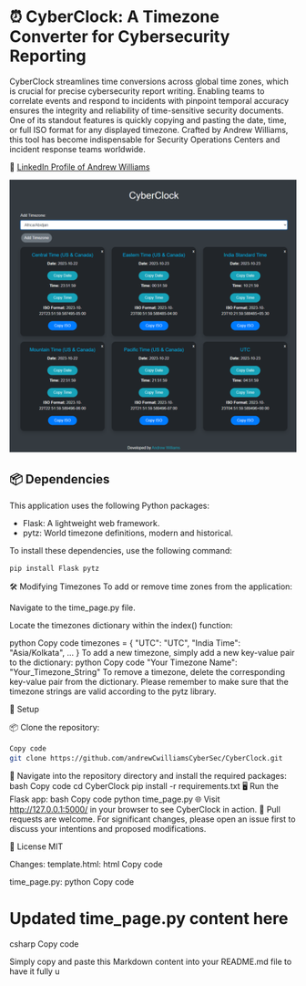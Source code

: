 # ⏰ CyberClock: A Timezone Converter for Cybersecurity Reporting

CyberClock streamlines time conversions across global time zones, which is crucial for precise cybersecurity report writing. Enabling teams to correlate events and respond to incidents with pinpoint temporal accuracy ensures the integrity and reliability of time-sensitive security documents. One of its standout features is quickly copying and pasting the date, time, or full ISO format for any displayed timezone. Crafted by Andrew Williams, this tool has become indispensable for Security Operations Centers and incident response teams worldwide.

🔗 [LinkedIn Profile of Andrew Williams](https://www.linkedin.com/in/andrew-c-williams/)

![CyberClock Screenshot](https://github.com/andrewCwilliamsCyberSec/CyberClock/blob/main/dashboard_screenshot.PNG)


## 📦 Dependencies

This application uses the following Python packages:

- Flask: A lightweight web framework.
- pytz: World timezone definitions, modern and historical.

To install these dependencies, use the following command:

```bash
pip install Flask pytz
```

🛠️ Modifying Timezones
To add or remove time zones from the application:

Navigate to the time_page.py file.

Locate the timezones dictionary within the index() function:

python
Copy code
timezones = {
    "UTC": "UTC",
    "India Time": "Asia/Kolkata",
    ...
}
To add a new timezone, simply add a new key-value pair to the dictionary:
python
Copy code
"Your Timezone Name": "Your_Timezone_String"
To remove a timezone, delete the corresponding key-value pair from the dictionary.
Please remember to make sure that the timezone strings are valid according to the pytz library.

🚀 Setup

📦 Clone the repository:
```bash
Copy code
git clone https://github.com/andrewCwilliamsCyberSec/CyberClock.git
```
🔧 Navigate into the repository directory and install the required packages:
bash
Copy code
cd CyberClock
pip install -r requirements.txt
🖥️ Run the Flask app:
bash
Copy code
python time_page.py
🌐 Visit http://127.0.0.1:5000/ in your browser to see CyberClock in action.
🙌 Pull requests are welcome.
For significant changes, please open an issue first to discuss your intentions and proposed modifications.

📜 License
MIT

Changes:
template.html:
html
Copy code
<!-- Updated template.html content here -->
time_page.py:
python
Copy code
# Updated time_page.py content here
csharp
Copy code

Simply copy and paste this Markdown content into your README.md file to have it fully u
